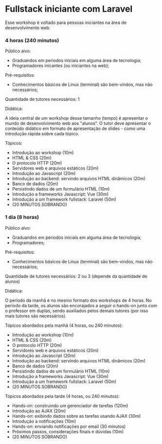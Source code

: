 # Fullstack iniciante com Laravel

Esse workshop é voltado para pessoas iniciantes na área de desenvolvimento web.

### 4 horas (240 minutos)

Público alvo:

- Graduandos em periodos iniciais em alguma área de tecnologia;
- Programadores inicantes (ou iniciantes na web);

Pré-requisitos:

- Conhecimentos básicos de Linux (terminal) são bem-vindos, mas não necessários;

Quantidade de tutores necessários: 1

Didática:

A ideia central de um workshop desse tamanho (tempo) é apresentar o mundo de desenvolvimento web aos "alunos". O tutor deve apresentar o conteúdo didático em formato de apresentação de slides - como uma introdução rápida sobre cada tópico.

Tópicos:

- Introdução ao workshop (10m)
- HTML & CSS (20m)
- O protocolo HTTP (20m)
- Servidores web e arquivos estáticos (20m)
- Introdução ao Javascript (20m)
- Introdução ao backend: servindo arquivos HTML dinâmicos (20m)
- Banco de dados (20m)
- Persistindo dados de um formulário HTML (10m)
- Introdução a frameworks Javascript: Vue (30m)
- Introdução a um framework fullstack: Laravel (50m)
- (20 MINUTOS SOBRANDO)


### 1 dia (8 horas)

Público alvo:

- Graduandos em periodos iniciais em alguma área de tecnologia;
- Programadores;

Pré-requisitos:

- Conhecimentos básicos de Linux (terminal) são bem-vindos, mas não necessários;

Quantidade de tutores necessários: 2 ou 3 (depende da quantidade de alunos)

Didática:

O período da manhã é no mesmo formato dos workshops de 4 horas. No período da tarde, os alunos são encorajados a seguir o hands-on junto com o professor em duplas, sendo auxiliados pelos demais tutores (por isso mais tutores são necessários).

Tópicos abordados pela manhã (4 horas, ou 240 minutos):

- Introdução ao workshop (10m)
- HTML & CSS (20m)
- O protocolo HTTP (20m)
- Servidores web e arquivos estáticos (20m)
- Introdução ao Javascript (20m)
- Introdução ao backend: servindo arquivos HTML dinâmicos (20m)
- Banco de dados (20m) 
- Persistindo dados de um formulário HTML (10m) 
- Introdução a frameworks Javascript: Vue (30m)
- Introdução a um framework fullstack: Laravel (50m)
- (20 MINUTOS SOBRANDO)

Tópicos abordados pela tarde (4 horas, ou 240 minutos):

- Hands-on: construindo um gerenciador de tarefas (120m)
- Introdução ao AJAX (20m)
- Hands-on: exibindo dados sobre as tarefas usando AJAX (30m)
- Introdução a notificações (10m)
- Hands-on: enviando notificações por email (30 minutos)
- Próximos passos, considerações finais e dúvidas (10m)
- (20 MINUTOS SOBRANDO)